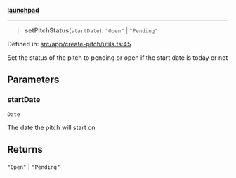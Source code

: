 [**launchpad**](index.md)

***

> **setPitchStatus**(`startDate`): `"Open"` \| `"Pending"`

Defined in: [src/app/create-pitch/utils.ts:45](https://github.com/victorbratov/launchpad/blob/d14315d3bd6634bc1c0e4507f8ad0551e9221cbc/src/app/create-pitch/utils.ts#L45)

Set the status of the pitch to pending or open if the start date is today or not

## Parameters

### startDate

`Date`

The date the pitch will start on

## Returns

`"Open"` \| `"Pending"`
